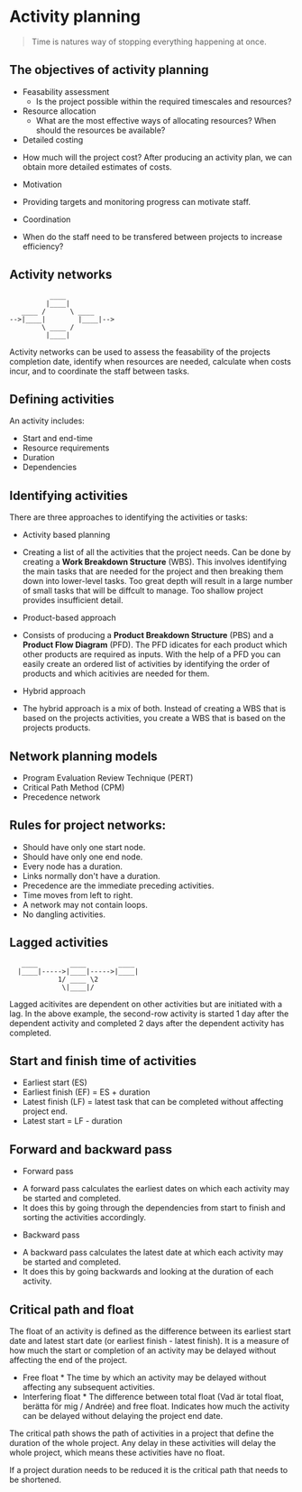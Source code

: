 # Activity planning

> Time is natures way of stopping everything happening at once.

## The objectives of activity planning
- Feasability assessment
  * Is the project possible within the required timescales and resources?
- Resource allocation
  * What are the most effective ways of allocating resources? When should
    the resources be available? 
- Detailed costing
 * How much will the project cost? After producing an activity plan, we can
   obtain more detailed estimates of costs.
- Motivation
 * Providing targets and monitoring progress can motivate staff.
- Coordination
 * When do the staff need to be transfered between projects to increase 
   efficiency?

## Activity networks

 ```
           ____  
          |____| 
    ____ /      \ ____
-->|____|        |____|-->
         \ ____ /
          |____|
 ```

 Activity networks can be used to assess the feasability of the projects completion
 date, identify when resources are needed, calculate when costs incur, and to coordinate
 the staff between tasks.

## Defining activities
  
  An activity includes:

  * Start and end-time
  * Resource requirements
  * Duration
  * Dependencies

## Identifying activities

  There are three approaches to identifying the activities or tasks:

  - Activity based planning
   * Creating a list of all the activities that the project needs. Can be done by creating 
     a **Work Breakdown Structure** (WBS). This involves identifying the main tasks that are 
     needed for the project and then breaking them down into lower-level tasks. Too great depth
     will result in a large number of small tasks that will be diffcult to manage. Too shallow
     project provides insufficient detail.

  - Product-based approach
   * Consists of producing a **Product Breakdown Structure** (PBS) and a **Product Flow Diagram** (PFD).
     The PFD idicates for each product which other products are required as inputs. With the help of a 
     PFD you can easily create an ordered list of activities by identifying the order of products and
     which acitivies are needed for them.

  - Hybrid approach
   * The hybrid approach is a mix of both. Instead of creating a WBS that is based on the projects 
     activities, you create a WBS that is based on the projects products. 

## Network planning models
  
  - Program Evaluation Review Technique (PERT)
  - Critical Path Method (CPM)
  - Precedence network

## Rules for project networks:
  
  * Should have only one start node.
  * Should have only one end node.
  * Every node has a duration.
  * Links normally don't have a duration.
  * Precedence are the immediate preceding activities.
  * Time moves from left to right.
  * A network may not contain loops.
  * No dangling activities.

## Lagged activities
  
```
   ____        ____        ____                                     
  |____|----->|____|----->|____|                                                
            1/ ____ \2                                 
             \|____|/                                   
```

Lagged acitivites are dependent on other activities but are initiated with a lag. In the above
example, the second-row activity is started 1 day after the dependent activity and completed 
2 days after the dependent activity has completed.

## Start and finish time of activities

  * Earliest start (ES)
  * Earliest finish (EF) = ES + duration
  * Latest finish (LF) = latest task that can be completed without affecting project end.
  * Latest start = LF - duration

## Forward and backward pass

  - Forward pass
   * A forward pass calculates the earliest dates on which each activity may be started and completed.
   * It does this by going through the dependencies from start to finish and sorting the activities
     accordingly.
  
  - Backward pass
   * A backward pass calculates the latest date at which each activity may be started and completed.
   * It does this by going backwards and looking at the duration of each activity.

## Critical path and float

The float of an activity is defined as the difference between its earliest start date and latest start date
(or earliest finish - latest finish).
It is a measure of how much the start or completion of an activity may be delayed without
affecting the end of the project.

   - Free float
    * The time by which an activity may be delayed without affecting any subsequent activities.
   - Interfering float
    * The difference between total float (Vad är total float, berätta för mig / Andrée) and free float. Indicates how much the activity can be
      delayed without delaying the project end date.

The critical path shows the path of activities in a project that define the duration of the whole
project. Any delay in these activities will delay the whole project, which means these activities
have no float.

If a project duration needs to be reduced it is the critical path that needs to be shortened. 
